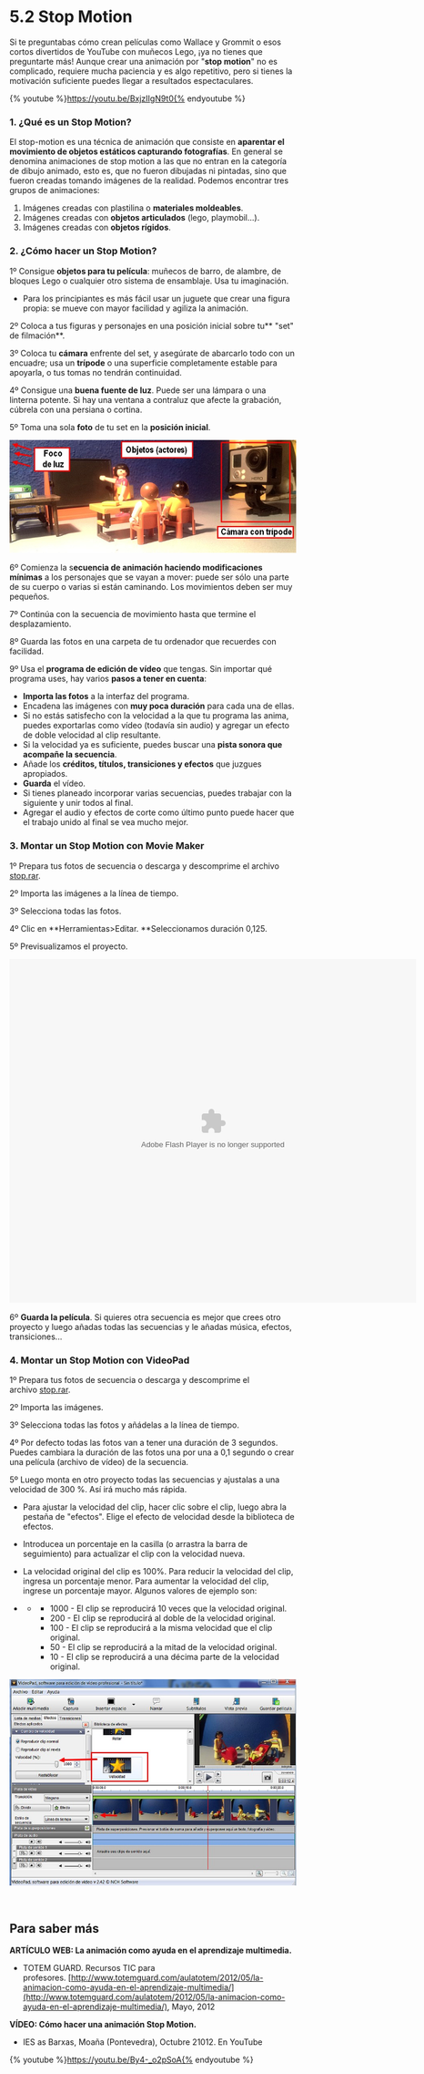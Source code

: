 # 5.2 Stop Motion

Si te preguntabas cómo crean películas como Wallace y Grommit o esos cortos divertidos de YouTube con muñecos Lego, ¡ya no tienes que preguntarte más! Aunque crear una animación por "**stop motion**" no es complicado, requiere mucha paciencia y es algo repetitivo, pero si tienes la motivación suficiente puedes llegar a resultados espectaculares.

{% youtube %}https://youtu.be/BxjzIIgN9t0{% endyoutube %}

### 1\. ¿Qué es un Stop Motion?

El stop-motion es una técnica de animación que consiste en **aparentar el movimiento de objetos estáticos capturando fotografías**. En general se denomina animaciones de stop motion a las que no entran en la categoría de dibujo animado, esto es, que no fueron dibujadas ni pintadas, sino que fueron creadas tomando imágenes de la realidad. Podemos encontrar tres grupos de animaciones:

1.  Imágenes creadas con plastilina o **materiales moldeables**.
2.  Imágenes creadas con **objetos articulados** (lego, playmobil...).
3.  Imágenes creadas con **objetos rígidos**.

### 2\. ¿Cómo hacer un Stop Motion?

1º Consigue **objetos para tu película**: muñecos de barro, de alambre, de bloques Lego o cualquier otro sistema de ensamblaje. Usa tu imaginación.

*   Para los principiantes es más fácil usar un juguete que crear una figura propia: se mueve con mayor facilidad y agiliza la animación.

2º Coloca a tus figuras y personajes en una posición inicial sobre tu** "set" de filmación**.

3º Coloca tu **cámara** enfrente del set, y asegúrate de abarcarlo todo con un encuadre; usa un **trípode** o una superficie completamente estable para apoyarla, o tus tomas no tendrán continuidad.

4º Consigue una **buena fuente de luz**. Puede ser una lámpara o una linterna potente. Si hay una ventana a contraluz que afecte la grabación, cúbrela con una persiana o cortina.

5º Toma una sola **foto** de tu set en la **posición inicial**.


![Imagen 73: autor Julián Trullenque. Licencia CC by-nc](img/2013-10-29_20.43.46.jpg)




6º Comienza la s**ecuencia de animación haciendo modificaciones mínimas** a los personajes que se vayan a mover: puede ser sólo una parte de su cuerpo o varias si están caminando. Los movimientos deben ser muy pequeños.

7º Continúa con la secuencia de movimiento hasta que termine el desplazamiento.

8º Guarda las fotos en una carpeta de tu ordenador que recuerdes con facilidad.

9º Usa el **programa de edición de vídeo** que tengas. Sin importar qué programa uses, hay varios **pasos a tener en cuenta**:

*   **Importa las fotos** a la interfaz del programa.
*   Encadena las imágenes con **muy poca duración** para cada una de ellas.
*   Si no estás satisfecho con la velocidad a la que tu programa las anima, puedes exportarlas como vídeo (todavía sin audio) y agregar un efecto de doble velocidad al clip resultante.
*   Si la velocidad ya es suficiente, puedes buscar una **pista sonora que acompañe la secuencia**.
*   Añade los **créditos, títulos, transiciones y efectos** que juzgues apropiados.
*   **Guarda** el vídeo.
*   Si tienes planeado incorporar varias secuencias, puedes trabajar con la siguiente y unir todos al final.
*   Agregar el audio y efectos de corte como último punto puede hacer que el trabajo unido al final se vea mucho mejor.

### 3\. Montar un Stop Motion con Movie Maker

1º Prepara tus fotos de secuencia o descarga y descomprime el archivo [stop.rar](http://catedu.es/materialesaularagon2013/imagen/stop.rar).

2º Importa las imágenes a la línea de tiempo.

3º Selecciona todas las fotos.

4º Clic en **Herramientas>Editar. **Seleccionamos duración 0,125.

5º Previsualizamos el proyecto.

<object type="application/x-shockwave-flash" data="http://aularagon.catedu.es/materialesaularagon2013/imagen/stopmotion1.swf" width="715" height="603"><param name="src" value="http://aularagon.catedu.es/materialesaularagon2013/imagen/stopmotion1.swf"></object>

6º **Guarda la película**. Si quieres otra secuencia es mejor que crees otro proyecto y luego añadas todas las secuencias y le añadas música, efectos, transiciones...

### 4\. Montar un Stop Motion con VideoPad

1º Prepara tus fotos de secuencia o descarga y descomprime el archivo [stop.rar](http://aularagon.catedu.es/materialesaularagon2013/imagen/stop.rar).

2º Importa las imágenes.

3º Selecciona todas las fotos y añádelas a la línea de tiempo.

4º Por defecto todas las fotos van a tener una duración de 3 segundos. Puedes cambiara la duración de las fotos una por una a 0,1 segundo o crear una película (archivo de vídeo) de la secuencia. 

5º Luego monta en otro proyecto todas las secuencias y ajustalas a una velocidad de 300 %. Así irá mucho más rápida.

*   Para ajustar la velocidad del clip, hacer clic sobre el clip, luego abra la pestaña de "efectos". Elige el efecto de velocidad desde la biblioteca de efectos.
*   Introducea un porcentaje en la casilla (o arrastra la barra de seguimiento) para actualizar el clip con la velocidad nueva.
*   La velocidad original del clip es 100%. Para reducir la velocidad del clip, ingresa un porcentaje menor. Para aumentar la velocidad del clip, ingrese un porcentaje mayor. Algunos valores de ejemplo son:

*   *   *   1000 - El clip se reproducirá 10 veces que la velocidad original.
        *   200 - El clip se reproducirá al doble de la velocidad original.
        *   100 - El clip se reproducirá a la misma velocidad que el clip original.
        *   50 - El clip se reproducirá a la mitad de la velocidad original.
        *   10 - El clip se reproducirá a una décima parte de la velocidad original.


![Imagen 74: Captura de pantalla propia](img/crear_vido4.1.jpg)


 

## Para saber más

**ARTÍCULO WEB: La animación como ayuda en el aprendizaje multimedia.**

*   TOTEM GUARD. Recursos TIC para profesores. [http://www.totemguard.com/aulatotem/2012/05/la-animacion-como-ayuda-en-el-aprendizaje-multimedia/](http://www.totemguard.com/aulatotem/2012/05/la-animacion-como-ayuda-en-el-aprendizaje-multimedia/), Mayo, 2012

**VÍDEO: Cómo hacer una animación Stop Motion.**

*   IES as Barxas, Moaña (Pontevedra), Octubre 21012. En YouTube

{% youtube %}https://youtu.be/By4-_o2pSoA{% endyoutube %}
